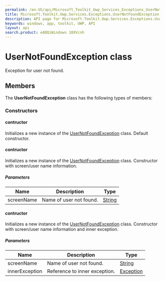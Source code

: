 ```yaml
---
permalink: /en-US/api/Microsoft_Toolkit_Uwp_Services_Exceptions_UserNotFoundException.htm
title: Microsoft.Toolkit.Uwp.Services.Exceptions.UserNotFoundException API 
description: API page for Microsoft.Toolkit.Uwp.Services.Exceptions.UserNotFoundException
keywords: windows, app, toolkit, UWP, API
layout: api
search.product: eADQiWindows 10XVcnh
---
```



# UserNotFoundException class

Exception for user not found.

## Members

The **UserNotFoundException** class has the following types of members:

### Constructors

#### contructor

Initializes a new instance of the [UserNotFoundException](Microsoft_Toolkit_Uwp_Services_Exceptions_UserNotFoundException.htm) class. Default constructor.



#### contructor

Initializes a new instance of the [UserNotFoundException](Microsoft_Toolkit_Uwp_Services_Exceptions_UserNotFoundException.htm) class. Constructor with screen/user name information.

##### Parameters



| Name | Description | Type || --- | --- | --- || screenName | Name of user not found. | [String](https://msdn.microsoft.com/library/windows/apps/System.String) |


#### contructor

Initializes a new instance of the [UserNotFoundException](Microsoft_Toolkit_Uwp_Services_Exceptions_UserNotFoundException.htm) class. Constructor with screen/user name information and inner exception.

##### Parameters



| Name | Description | Type || --- | --- | --- || screenName | Name of user not found. | [String](https://msdn.microsoft.com/library/windows/apps/System.String) || innerException | Reference to inner exception. | [Exception](https://msdn.microsoft.com/library/windows/apps/System.Exception) |

